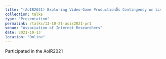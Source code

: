 ```yaml
---
title: "(AoIR2021) Exploring Video-Game ProductionÕs Contingency on Live-Streaming Platforms: The Case of Twitch"
collection: talks
type: "Presentation"
permalink: /talks/13-10-21-aoir2021-pr1
venue: "Association of Internet Researchers"
date: 2021-10-13
location: "Online"
---
```


Participated in the AoIR2021 
